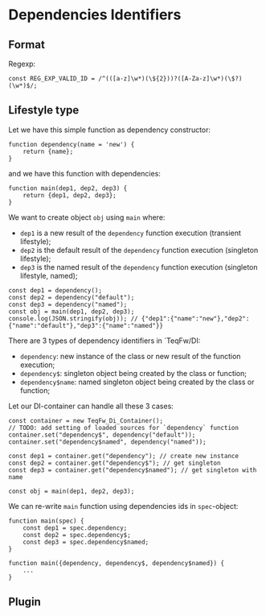 # Dependencies Identifiers

## Format

Regexp:
```ecmascript 6
const REG_EXP_VALID_ID = /^(([a-z]\w*)(\${2}))?([A-Za-z]\w*)(\$?)(\w*)$/;
```


## Lifestyle type
Let we have this simple function as dependency constructor:
```ecmascript 6
function dependency(name = 'new') {
    return {name};
}
````

and we have this function with dependencies:
```ecmascript 6
function main(dep1, dep2, dep3) {
    return {dep1, dep2, dep3};
}
```

We want to create object `obj` using `main` where:
* `dep1` is a new result of the `dependency` function execution (transient lifestyle);
* `dep2` is the default result of the `dependency` function execution (singleton lifestyle);
* `dep3` is the named result of the `dependency` function execution (singleton lifestyle, named);
```ecmascript 6
const dep1 = dependency();
const dep2 = dependency("default");
const dep3 = dependency("named");
const obj = main(dep1, dep2, dep3);
console.log(JSON.stringify(obj)); // {"dep1":{"name":"new"},"dep2":{"name":"default"},"dep3":{"name":"named"}}
````

There are 3 types of dependency identifiers in `TeqFw/DI:
* `dependency`: new instance of the class or new result of the function execution;
* `dependency$`: singleton object being created by the class or function;
* `dependency$name`: named singleton object being created by the class or function;


Let our DI-container can handle all these 3 cases:
```ecmascript 6
const container = new TeqFw_Di_Container();
// TODO: add setting of loaded sources for `dependency` function 
container.set("dependency$", dependency("default"));
container.set("dependency$named", dependency("named"));

const dep1 = container.get("dependency"); // create new instance
const dep2 = container.get("dependency$"); // get singleton
const dep3 = container.get("dependency$named"); // get singleton with name

const obj = main(dep1, dep2, dep3);
````

We can re-write `main` function using dependencies ids in `spec`-object:
```ecmascript 6
function main(spec) {
    const dep1 = spec.dependency;
    const dep2 = spec.dependency$;
    const dep3 = spec.dependency$named;
}

function main({dependency, dependency$, dependency$named}) {
    ...
}
```


## Plugin